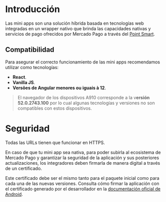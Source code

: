 # Introducción

Las mini apps son una solución híbrida basada en tecnologías web integradas en un wrapper nativo que brinda las capacidades nativas y servicios de pago ofrecidos por Mercado Pago a través del [Point Smart](/developers/es/docs/mp-point/integration-configuration/integrate-with-pdv/introduction).

## Compatibilidad

Para asegurar el correcto funcionamiento de las mini apps recomendamos utilizar como tecnologías:

* **React**.
* **Vanilla JS**.
* **Versões de Angular menores ou iguais à 12**.

> El navegador de los dispositivos A910 corresponde a la v**ersión 52.0.2743.100** por lo cual algunas tecnologías y versiones no son compatibles con estos dispositivos.

# Seguridad

Todas las URLs tienen que funcionar en HTTPS.

En caso de que tu mini app sea nativa, para poder subirla al ecosistema de Mercado Pago y garantizar la seguridad de la aplicación y sus posteriores actualizaciones, los integradores deben firmarla de manera digital a través de un certificado.

Este certificado debe ser el mismo tanto para el paquete inicial como para cada una de las nuevas versiones. Consulta cómo firmar la aplicación con el certificado generado por el desarrollador en la [documentación oficial de Android](https://developer.android.com/studio/publish/app-signing?hl=pt-419#generate-key).